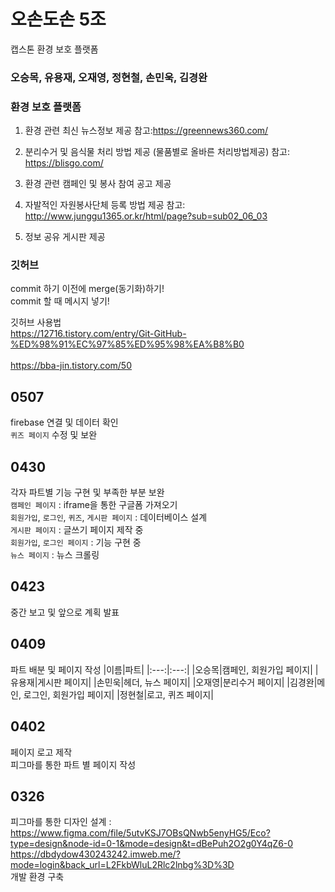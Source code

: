 #  오손도손 5조 
캡스톤 환경 보호 플랫폼
### 오승목, 유용재, 오재영, 정현철, 손민욱, 김경완

### 환경 보호 플랫폼 
1. 환경 관련 최신 뉴스정보 제공
참고:https://greennews360.com/

2. 분리수거 및 음식물 처리 방법 제공
  (물품별로 올바른 처리방법제공)
참고: https://blisgo.com/

3. 환경 관련 캠페인 및 봉사 참여 공고 제공

4. 자발적인 자원봉사단체 등록 방법 제공
참고: http://www.junggu1365.or.kr/html/page?sub=sub02_06_03

5. 정보 공유 게시판 제공

### 깃허브  
commit 하기 이전에 merge(동기화)하기!<br>
commit 할 때 메시지 넣기!<br>

깃허브 사용법 <br> 
https://12716.tistory.com/entry/Git-GitHub-%ED%98%91%EC%97%85%ED%95%98%EA%B8%B0 <br>  
https://bba-jin.tistory.com/50<br> 

## 0507
firebase 연결 및 데이터 확인<br>
`퀴즈 페이지` 수정 및 보완

## 0430
각자 파트별 기능 구현 및 부족한 부분 보완<br>
`캠페인 페이지` : iframe을 통한 구글폼 가져오기<br>
`회원가입`, `로그인`, `퀴즈`, `게시판 페이지` : 데이터베이스 설계<br>
`게시판 페이지` : 글쓰기 페이지 제작 중<br>
`회원가입`, `로그인 페이지` : 기능 구현 중<br>
`뉴스 페이지` : 뉴스 크롤링 <br>
## 0423
중간 보고 및 앞으로 계획 발표

## 0409
파트 배분 및 페이지 작성
|이름|파트|
|:---:|:---:|
|오승목|캠페인, 회원가입 페이지|
|유용재|게시판 페이지|
|손민욱|헤더, 뉴스 페이지|
|오재영|분리수거 페이지|
|김경완|메인, 로그인, 회원가입 페이지|
|정현철|로고, 퀴즈 페이지|

## 0402
페이지 로고 제작 <br>
피그마를 통한 파트 별 페이지 작성

## 0326
피그마를 통한 디자인 설계 : https://www.figma.com/file/5utvKSJ7OBsQNwb5enyHG5/Eco?type=design&node-id=0-1&mode=design&t=dBePuh2O2g0Y4qZ6-0 <br>
https://dbdydow430243242.imweb.me/?mode=login&back_url=L2FkbWluL2Rlc2lnbg%3D%3D <br>
개발 환경 구축
